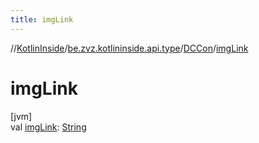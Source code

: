 ```yaml
---
title: imgLink
---
```

//[KotlinInside](../../../index.html)/[be.zvz.kotlininside.api.type](../index.html)/[DCCon](index.html)/[imgLink](img-link.html)



# imgLink



[jvm]\
val [imgLink](img-link.html): [String](https://kotlinlang.org/api/latest/jvm/stdlib/kotlin/-string/index.html)




